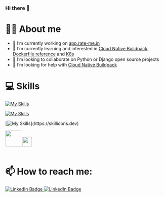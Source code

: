 ### Hi there 👋

<!--
**scallopy/scallopy** is a ✨ _special_ ✨ repository because its `README.md` (this file) appears on your GitHub profile.

https://www.webfx.com/tools/emoji-cheat-sheet/ 

https://hendrasob.github.io/badges/

https://github.com/tandpfun/skill-icons?tab=readme-ov-file#readme

Here are some ideas to get you started:

- 🔭 I’m currently working ...
- 🌱 I’m currently learning ... 
- 👯 I’m looking to collaborate on ...
- 🤔 I’m looking for help with ...
- 💬 Ask me about ...
- 📫 How to reach me: ...
- 😄 Pronouns: ...
- ⚡ Fun fact: ...
-->

# 👱‍♀️ About me

- 🔭 I’m currently working on [app.rate-me.in](https://app.rate-me.in/)
- 🌱 I’m currently learning and interested in [Cloud Native Buildpack](https://buildpacks.io/), [Dockerfile reference](https://docs.docker.com/reference/dockerfile/) and [K8s](https://kubernetes.io/)
- 👯 I’m looking to collaborate on Python or Django open source projects
- 🤔 I’m looking for help with [Cloud Native Buildpack](https://buildpacks.io/)


# 💻 Skills

[![My Skills](https://skillicons.dev/icons?i=py,django,react,angular,nodejs,materialui,php)](https://skillicons.dev)

[![My Skills](https://skillicons.dev/icons?i=linux,bash,vim,git,windows)](https://skillicons.dev)

[![My Skills](https://skillicons.dev/icons?i=docker,postgres,elasticsearch,supabase,)](https://skillicons.dev)

<!--
[![My Skills](https://skillicons.dev/icons?i=docker,py,django,react,angular,nodejs,materialui,php,postgres,elasticsearch,linux,bash,supabase,vim,git,windows,vercel)](https://skillicons.dev)
-->
<div id="languages">
  <a href="https://www.python.org/">
    <img src="https://www.python.org/static/community_logos/python-logo-master-v3-TM.png" height="50"/>
  </a>
  <a href="https://www.djangoproject.com/">
    <img src="https://static.djangoproject.com/img/logos/django-logo-positive.png" height="30"/>
  </a>
</div>
<br>


# 📫 How to reach me:

<div id="badges">
  <a href="mailto:petia.t.velikova@gmail.com">
    <img src="https://img.shields.io/badge/Gmail-D14836?style=for-the-badge&logo=gmail&logoColor=white" alt="LinkedIn Badge"/>
  </a>
  <a href="https://www.linkedin.com/in/petya-velikova-02b198119/">
    <img src="https://img.shields.io/badge/LinkedIn-blue?style=for-the-badge&logo=linkedin&logoColor=white" alt="LinkedIn Badge"/>
  </a>
  <!--
  <a href="your-youtube-URL">
    <img src="https://img.shields.io/badge/YouTube-red?style=for-the-badge&logo=youtube&logoColor=white" alt="Youtube Badge"/>
  </a>
  <a href="your-twitter-URL">
    <img src="https://img.shields.io/badge/Twitter-blue?style=for-the-badge&logo=twitter&logoColor=white" alt="Twitter Badge"/>
  </a>
  -->
</div>

<!--
# ⚡ Fun fact:
-->
